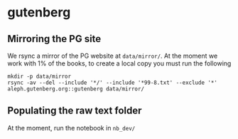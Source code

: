 # gutenberg

## Mirroring the PG site
We rsync a mirror of the PG website at `data/mirror/`.
At the moment we work with 1% of the books, to create a local copy
you must run the following

```
mkdir -p data/mirror
rsync -av --del --include '*/' --include '*99-8.txt' --exclude '*' aleph.gutenberg.org::gutenberg data/mirror/
```

## Populating the raw text folder

At the moment, run the notebook in `nb_dev/`

